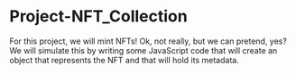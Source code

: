# Project-NFT_Collection
For this project, we will mint NFTs! Ok, not really, but we can pretend, yes? We will simulate this by writing some JavaScript code that will create an object that represents the NFT and that will hold its metadata.
